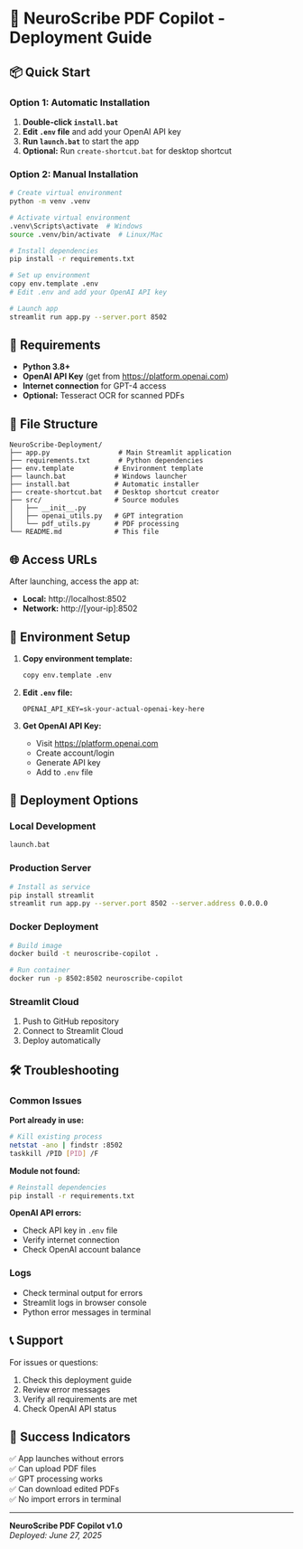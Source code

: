 # 🚀 NeuroScribe PDF Copilot - Deployment Guide

## 📦 **Quick Start**

### Option 1: Automatic Installation
1. **Double-click `install.bat`**
2. **Edit `.env` file** and add your OpenAI API key
3. **Run `launch.bat`** to start the app
4. **Optional:** Run `create-shortcut.bat` for desktop shortcut

### Option 2: Manual Installation
```bash
# Create virtual environment
python -m venv .venv

# Activate virtual environment
.venv\Scripts\activate  # Windows
source .venv/bin/activate  # Linux/Mac

# Install dependencies
pip install -r requirements.txt

# Set up environment
copy env.template .env
# Edit .env and add your OpenAI API key

# Launch app
streamlit run app.py --server.port 8502
```

## 🔧 **Requirements**

- **Python 3.8+**
- **OpenAI API Key** (get from https://platform.openai.com)
- **Internet connection** for GPT-4 access
- **Optional:** Tesseract OCR for scanned PDFs

## 📁 **File Structure**
```
NeuroScribe-Deployment/
├── app.py                 # Main Streamlit application
├── requirements.txt       # Python dependencies
├── env.template          # Environment template
├── launch.bat            # Windows launcher
├── install.bat           # Automatic installer
├── create-shortcut.bat   # Desktop shortcut creator
├── src/                  # Source modules
│   ├── __init__.py
│   ├── openai_utils.py   # GPT integration
│   └── pdf_utils.py      # PDF processing
└── README.md             # This file
```

## 🌐 **Access URLs**

After launching, access the app at:
- **Local:** http://localhost:8502
- **Network:** http://[your-ip]:8502

## 🔑 **Environment Setup**

1. **Copy environment template:**
   ```bash
   copy env.template .env
   ```

2. **Edit `.env` file:**
   ```
   OPENAI_API_KEY=sk-your-actual-openai-key-here
   ```

3. **Get OpenAI API Key:**
   - Visit https://platform.openai.com
   - Create account/login
   - Generate API key
   - Add to `.env` file

## 🚀 **Deployment Options**

### Local Development
```bash
launch.bat
```

### Production Server
```bash
# Install as service
pip install streamlit
streamlit run app.py --server.port 8502 --server.address 0.0.0.0
```

### Docker Deployment
```bash
# Build image
docker build -t neuroscribe-copilot .

# Run container
docker run -p 8502:8502 neuroscribe-copilot
```

### Streamlit Cloud
1. Push to GitHub repository
2. Connect to Streamlit Cloud
3. Deploy automatically

## 🛠 **Troubleshooting**

### Common Issues

**Port already in use:**
```bash
# Kill existing process
netstat -ano | findstr :8502
taskkill /PID [PID] /F
```

**Module not found:**
```bash
# Reinstall dependencies
pip install -r requirements.txt
```

**OpenAI API errors:**
- Check API key in `.env` file
- Verify internet connection
- Check OpenAI account balance

### Logs
- Check terminal output for errors
- Streamlit logs in browser console
- Python error messages in terminal

## 📞 **Support**

For issues or questions:
1. Check this deployment guide
2. Review error messages
3. Verify all requirements are met
4. Check OpenAI API status

## 🎉 **Success Indicators**

✅ App launches without errors  
✅ Can upload PDF files  
✅ GPT processing works  
✅ Can download edited PDFs  
✅ No import errors in terminal  

---

**NeuroScribe PDF Copilot v1.0**  
*Deployed: June 27, 2025* 